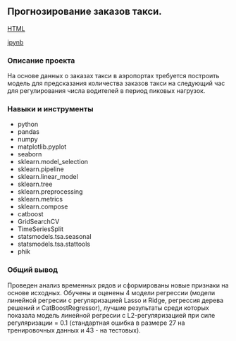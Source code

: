 ## Прогнозирование заказов такси.

[HTML](https://github.com/SvetlanaaIvanova/Practicum_projects/blob/main/Project%209.%20Taxi/%D0%9F%D1%80%D0%BE%D0%B3%D0%BD%D0%BE%D0%B7%D0%B8%D1%80%D0%BE%D0%B2%D0%B0%D0%BD%D0%B8%D0%B5%20%D0%B7%D0%B0%D0%BA%D0%B0%D0%B7%D0%BE%D0%B2%20%D1%82%D0%B0%D0%BA%D1%81%D0%B8.html)

[ipynb](https://github.com/SvetlanaaIvanova/Practicum_projects/blob/main/Project%209.%20Taxi/%D0%9F%D1%80%D0%BE%D0%B3%D0%BD%D0%BE%D0%B7%D0%B8%D1%80%D0%BE%D0%B2%D0%B0%D0%BD%D0%B8%D0%B5%20%D0%B7%D0%B0%D0%BA%D0%B0%D0%B7%D0%BE%D0%B2%20%D1%82%D0%B0%D0%BA%D1%81%D0%B8.ipynb)

### Описание проекта
На основе данных о заказах такси в аэропортах требуется построить модель для предсказания количества заказов такси на следующий час для регулирования числа водителей в период пиковых нагрузок.

### Навыки и инструменты
- python
- pandas
- numpy
- matplotlib.pyplot
- seaborn
- sklearn.model_selection
- sklearn.pipeline
- sklearn.linear_model
- sklearn.tree
- sklearn.preprocessing
- sklearn.metrics
- sklearn.compose
- catboost
- GridSearchCV
- TimeSeriesSplit
- statsmodels.tsa.seasonal
- statsmodels.tsa.stattools
- phik  

### Общий вывод
Проведен анализ временных рядов и сформированы новые признаки на основе исходных. Обучены и оценены 4 модели регрессии (модели линейной регресии с регуляризацией Lasso и Ridge, регрессия дерева решений и CatBoostRegressor), лучшие результаты среди которых показала модель линейной регресии с L2-регуляризацией при силе регуляризации = 0.1 (стандартная ошибка в размере 27 на тренировочных данных и 43 - на тестовых).

